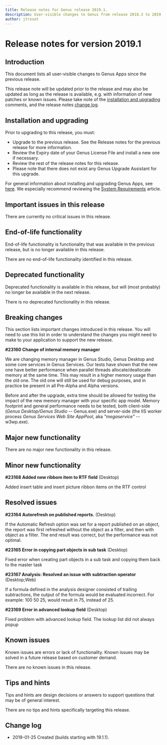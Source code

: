 ```yaml
---
title: Release notes for Genus release 2019.1.
description: User-visible changes to Genus from release 2018.3 to 2019.1.
author: jtroset
---
```

# Release notes for version 2019.1

## Introduction

This document lists all user-visible changes to Genus Apps since the previous release.
 
This release note will be updated prior to the release and may also be updated as long as the release is available, e.g. with information of new patches or known issues. Please take note of the [installation and upgrading](#installation-and-upgrading) comments, and the release notes [change log](#change-log).

## Installation and upgrading
 
Prior to upgrading to this release, you must:
* Upgrade to the previous release. See the Release notes for the previous release for more information.
* Review the Expiry date of your Genus License File and install a new one if necessary.
* Review the rest of the release notes for this release.
* Please note that there does not exist any Genus Upgrade Assistant for this upgrade.
 
For general information about installing and upgrading Genus Apps, see [here](../installation-and-configuration/index.md). We especially recommend reviewing the [System Requirements](../installation-and-configuration/system-requirements.md) article.

## Important issues in this release

There are currently no critical issues in this release.

<!--rntype01-start INSTALLATION / UPGRADE. DO NOT CHANGE THESE TAGS. ANY CHANGES BELOW WILL BE OVERWRITTEN.-->

<!--rntype01-end   INSTALLATION / UPGRADE. DO NOT CHANGE THESE TAGS. ANY CHANGES ABOVE WILL BE OVERWRITTEN.-->
<!-- release note type 2 is missing. That's ok.-->

## End-of-life functionality

End-of-life functionality is functionality that was available in the previous release, but is no longer available in this release.
<!--rntype03-start END-OF-LIFE. DO NOT CHANGE THESE TAGS. ANY CHANGES BELOW WILL BE OVERWRITTEN.-->
There are no end-of-life functionality identified in this release.
<!--rntype03-end   END-OF-LIFE. DO NOT CHANGE THESE TAGS. ANY CHANGES ABOVE WILL BE OVERWRITTEN.-->
## Deprecated functionality

Deprecated functionality is available in this release, but will (most probably) no longer be available in the next release.
<!--rntype04-start DEPRECATED. DO NOT CHANGE THESE TAGS. ANY CHANGES BELOW WILL BE OVERWRITTEN.-->
There is no deprecated functionality in this release.
<!--rntype04-end   DEPRECATED. DO NOT CHANGE THESE TAGS. ANY CHANGES ABOVE WILL BE OVERWRITTEN.-->
## Breaking changes

This section lists important changes introduced in this release. You will need to use this list in order to understand the changes you might need to make to your application to support the new release.
<!--rntype05-start BREAKING. DO NOT CHANGE THESE TAGS. ANY CHANGES BELOW WILL BE OVERWRITTEN.-->
<!--ID f1eeb70e-0169-4998-bed9-ccb1dcee1c1d -->
**#23160 Change of internal memory manager**

We are changing memory manager in Genus Studio, Genus Desktop and some core services in Genus Services. Our tests have shown that the new one have better performance when parallel threads allocate/deallocate memory at the same time. This may result in a higher memory usage than the old one. The old one will still be used for debug purposes, and in practice be present in all Pre-Alpha and Alpha versions.

Before and after the upgrade, extra time should be allowed for testing the impact of the new memory manager with your specific app model. Memory footprint and general performance needs to be tested, both client-side (*Genus Desktop/Genus Studio* -- Genus.exe) and server-side (the IIS worker process *Genus Services Web Site AppPool*, aka *"megaservice"* -- w3wp.exe).

<!--rntype05-end   BREAKING. DO NOT CHANGE THESE TAGS. ANY CHANGES ABOVE WILL BE OVERWRITTEN.-->
## Major new functionality
<!--rntype06-start MAJOR. DO NOT CHANGE THESE TAGS. ANY CHANGES BELOW WILL BE OVERWRITTEN.-->
There are no major new functionality in this release.
<!--rntype06-end   MAJOR. DO NOT CHANGE THESE TAGS. ANY CHANGES ABOVE WILL BE OVERWRITTEN.-->
## Minor new functionality
<!--rntype07-start MINOR. DO NOT CHANGE THESE TAGS. ANY CHANGES BELOW WILL BE OVERWRITTEN.-->
<!--ID 09edb766-7197-4672-8121-bf67f69379d2 -->
**#23168 Added new ribbom item to RTF field** (Desktop)

Added insert table and insert picture ribbon items on the RTF control

<!--rntype07-end   MINOR. DO NOT CHANGE THESE TAGS. ANY CHANGES ABOVE WILL BE OVERWRITTEN.-->
## Resolved issues
<!--rntype08-start RESOLVED ISSUES. DO NOT CHANGE THESE TAGS. ANY CHANGES BELOW WILL BE OVERWRITTEN.-->
<!--ID cbcdfa7d-7e6c-4c34-9f3e-ed1e70d514a0 -->
**#23164 Autorefresh on published reports.** (Desktop)

If the Automatic Refresh option was set for a report published on an object, the report was first refreshed without the object as a filter, and then with object as a filter. The end result was correct, but the performance was not optimal.

<!--ID 8560fbc4-48e7-48ab-aee8-9bf7362a0fc4 -->
**#23165 Error in copying part objects in sub task** (Desktop)

Fixed error when creating part objects in a sub task and copying them back to the master task

<!--ID 21eaf2b1-108a-4344-8be5-9db4dcd46a99 -->
**#23167 Analysis: Resolved an issue with subtraction operator** (Desktop;Web)

If a formula defined in the analysis designer consisted of trailing subtractions, the output of the formula would be evaluated incorrect. For example: 100  50  25, would result in 75, instead of 25.

<!--ID cb022e0f-3b31-4c32-9175-92469fcaba5d -->
**#23169 Error in advanced lookup field** (Desktop)

Fixed problem with advanced lookup field. The lookup list did not always popup

<!--rntype08-end   RESOLVED ISSUES. DO NOT CHANGE THESE TAGS. ANY CHANGES ABOVE WILL BE OVERWRITTEN.-->
## Known issues

Known issues are errors or lack of functionality. Known issues may be solved in a future release based on customer demand.
<!--rntype09-start KNOWN ISSUES. DO NOT CHANGE THESE TAGS. ANY CHANGES BELOW WILL BE OVERWRITTEN.-->
There are no known issues in this release.
<!--rntype09-end   KNOWN ISSUES. DO NOT CHANGE THESE TAGS. ANY CHANGES ABOVE WILL BE OVERWRITTEN.-->
## Tips and hints

Tips and hints are design decisions or answers to support questions that may be of general interest.
 
There are no tips and hints specifically targeting this release.

## Change log
* 2019-01-25 Created (builds starting with 19.1.1).
<!--changelog CHANGELOG. DO NOT CHANGE THIS TAG. ANY CHANGES BELOW WILL BE DELETED.-->

